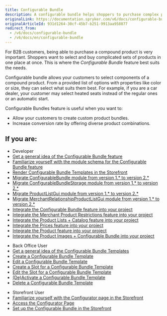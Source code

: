 ```yaml
---
title: Configurable Bundle
description: A configurable bundle helps shoppers to purchase complex products that have complicated configuration and require expert knowledge for purchase.
originalLink: https://documentation.spryker.com/v6/docs/configurable-bundle
originalArticleId: 931d1264-30cf-45b7-b251-9913aa958877
redirect_from:
  - /v6/docs/configurable-bundle
  - /v6/docs/en/configurable-bundle
---
```


For B2B customers, being able to purchase a compound product is very important. Shoppers want to select and buy complicated sets of products in one place at once. This is where the *Configurable Bundle* feature best suits the needs.

Configurable bundle allows your customers to select components of a compound product. From a provided list of options with properties like color or size, they can select what suits them best. For example, if you are a car dealer, your customer may select heated seats instead of the regular ones or an automatic start.


Configurable Bundles feature is useful when you want to:

* Allow your customers to create custom product bundles.
* Increase conversion rate by offering diverse product combinations.

## If you are:

<div class="mr-container">
    <div class="mr-list-container">
        <!-- col1 -->
        <div class="mr-col">
            <ul class="mr-list mr-list-green">
                <li class="mr-title">Developer</li>
                <li><a href="docs\scos\user\features\202009.0\configurable-bundle\configurable-bundle-feature-overview.md" class="mr-link">Get a general idea of the Configurable Bundle feature</a></li>
                <li><a href="docs\scos\user\features\202009.0\configurable-bundle\configurable-bundle-module-relations.md" class="mr-link">Familiarize yourself with the module schema for the Configurable Bundle feature</a></li>
                <li><a href="docs\scos\dev\tutorials-and-howtos\howtos\feature-howtos\howto-render-configurable-bundle-templates-in-the-storefront.md" class="mr-link">Render Configurable Bundle Templates in the Storefront</a></li>
                 <li><a href="docs\scos\dev\module-migration-guides\202009.0\migration-guide-configurablebundle.md" class="mr-link">Migrate ConfigurableBundle module from version 1.* to  version 2.*</a></li>
                  <li><a href="https://documentation.spryker.com/docs/migration-guide-configurablebundlestorage" class="mr-link">Migrate ConfigurableBundleStorage module from version 1.* to  version 2.*</a></li>
                <li><a href="https://documentation.spryker.com/docs/migration-guide-product-list-gui" class="mr-link">Migrate ProductListGui module from version 1.* to  version 2.*</a></li>
                 <li><a href="https://documentation.spryker.com/docs/migration-guide-merchantrelationshipproductlistgui" class="mr-link">Migrate MerchantRelationshipProductListGui module from version 1.* to  version 2.*</a></li>
                <li><a href="https://documentation.spryker.com/docs/configurable-bundle-feature-integration" class="mr-link">Integrate the Configurable Bundle feature into your project</a></li>
                <li><a href="https://documentation.spryker.com/docs/merchant-product-restrictions-feature-integration" class="mr-link">Integrate the Merchant Product Restrictions feature into your project</a></li>
                 <li><a href="https://documentation.spryker.com/docs/product-lists-catalog-feature-integration" class="mr-link">Integrate the Product Lists + Catalog feature into your project</a></li>
                 <li><a href="https://documentation.spryker.com/docs/prices-feature-integration-201907" class="mr-link">Integrate the Prices feature into your project</a></li>
                 <li><a href="https://documentation.spryker.com/docs/product-feature-integration-201903" class="mr-link">Integrate the Product feature into your project</a></li>
                 <li><a href="https://documentation.spryker.com/docs/product-images-configurable-bundle-feature-integration" class="mr-link">Integrate the Product Images + Configurable Bundle into your project</a></li>
              </ul>
        </div>
        <!-- col2 -->
        <div class="mr-col">
            <ul class="mr-list mr-list-blue">
                <li class="mr-title"> Back Office User</li>
                <li><a href="https://documentation.spryker.com/docs/configurable-bundle-templates" class="mr-link">Get a general idea of the Configurable Bundle Templates</a></li>
                <li><a href="https://documentation.spryker.com/docs/creating-configurable-bundle-templates" class="mr-link">Create a Configurable Bundle Template</a></li>
                <li><a href="https://documentation.spryker.com/docs/managing-configurable-bundle-templates#editing-configurable-bundle-template" class="mr-link">Edit a Configurable Bundle Template</a></li>
                <li><a href="https://documentation.spryker.com/docs/managing-configurable-bundle-templates#creating-a-slot-for-a-configurable-bundle-template" class="mr-link">Create a Slot for a Configurable Bundle Template</a></li>
                <li><a href="https://documentation.spryker.com/docs/managing-configurable-bundle-templates#editing-the-slot-for-a-configurable-bundle-template" class="mr-link">Edit the Slot for a Configurable Bundle Template</a></li>
                <li><a href="https://documentation.spryker.com/docs/managing-configurable-bundle-templates#-de-activating-configurable-bundle-template" class="mr-link">(De)Activate a Configurable Bundle Template</a></li>
                  <li><a href="https://documentation.spryker.com/docs/managing-configurable-bundle-templates#deleting-configurable-bundle-template" class="mr-link">Delete a Configurable Bundle Template</a></li>
            </ul>
        </div>
        <!-- col3 -->
        <div class="mr-col">
            <ul class="mr-list mr-list-red">
                <li class="mr-title">Storefront User</li>
                <li><a href="https://documentation.spryker.com/docs/shop-guide-configurator" class="mr-link">Familiarize yourself with the Configurator page in the Storefront</a></li>
                <li><a href="https://documentation.spryker.com/docs/shop-guide-managing-configurable-bundles#accessing-the-configurator-page" class="mr-link">Access the Configurator Page</a></li>
                <li><a href="https://documentation.spryker.com/docs/shop-guide-managing-configurable-bundles#setting-up-the-configurable-bundle-in-the-storefront" class="mr-link">Set up the Configurable Bundle in the Storefront</a></li>
            </ul>
        </div>
    </div>
</div>
